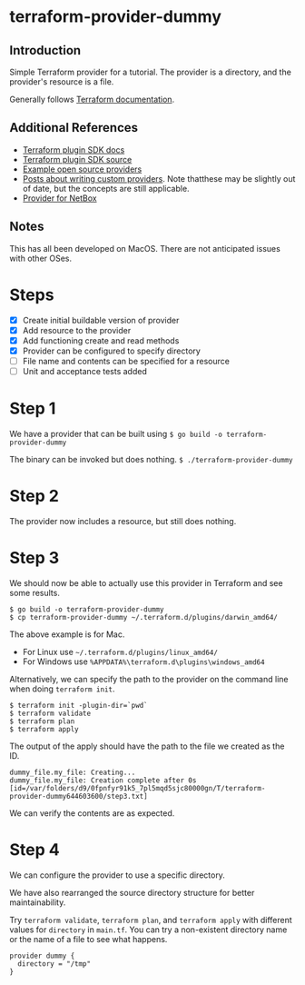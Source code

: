 # terraform-provider-dummy

## Introduction
Simple Terraform provider for a tutorial. The provider is a directory, and the provider's 
resource is a file.

Generally follows [Terraform documentation](https://www.terraform.io/docs/extend/writing-custom-providers.html).

## Additional References
- [Terraform plugin SDK docs](https://pkg.go.dev/github.com/hashicorp/terraform-plugin-sdk)
- [Terraform plugin SDK source](https://github.com/hashicorp/terraform-plugin-sdk)
- [Example open source providers](https://github.com/terraform-providers)
- [Posts about writing custom providers](https://github.com/shuaibiyy/awesome-terraform#writing-custom-providers). Note thatthese may be slightly out of date, but the concepts are still applicable.
- [Provider for NetBox](https://github.com/cmgreivel/terraform-provider-netbox)

## Notes
This has all been developed on MacOS. There are not anticipated issues with other OSes.

# Steps

- [x] Create initial buildable version of provider
- [x] Add resource to the provider
- [x] Add functioning create and read methods
- [x] Provider can be configured to specify directory
- [ ] File name and contents can be specified for a resource
- [ ] Unit and acceptance tests added

# Step 1

We have a provider that can be built using
`$ go build -o terraform-provider-dummy`

The binary can be invoked but does nothing.
`$ ./terraform-provider-dummy`

# Step 2

The provider now includes a resource, but still does nothing.

# Step 3

We should now be able to actually use this provider in Terraform and
see some results.

```
$ go build -o terraform-provider-dummy
$ cp terraform-provider-dummy ~/.terraform.d/plugins/darwin_amd64/
```

The above example is for Mac.
* For Linux use `~/.terraform.d/plugins/linux_amd64/`
* For Windows use `%APPDATA%\terraform.d\plugins\windows_amd64`

Alternatively, we can specify the path to the provider on the command line when doing `terraform init`.

```
$ terraform init -plugin-dir=`pwd`
$ terraform validate
$ terraform plan
$ terraform apply
```

The output of the apply should have the path to the file we created as the ID.
```
dummy_file.my_file: Creating...
dummy_file.my_file: Creation complete after 0s [id=/var/folders/d9/0fpnfyr91k5_7pl5mqd5sjc80000gn/T/terraform-provider-dummy644603600/step3.txt]
```

We can verify the contents are as expected.

# Step 4

We can configure the provider to use a specific directory.

We have also rearranged the source directory structure for better maintainability.

Try `terraform validate`, `terraform plan`, and `terraform apply` with different
values for `directory` in `main.tf`. You can try a non-existent directory name or
the name of a file to see what happens.
```
provider dummy {
  directory = "/tmp"
}
```

